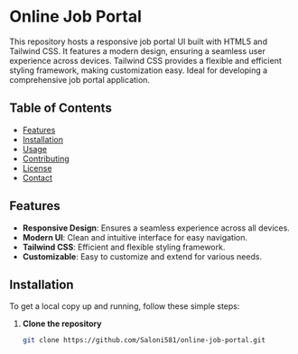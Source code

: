 # Online Job Portal

This repository hosts a responsive job portal UI built with HTML5 and Tailwind CSS. It features a modern design, ensuring a seamless user experience across devices. Tailwind CSS provides a flexible and efficient styling framework, making customization easy. Ideal for developing a comprehensive job portal application.

## Table of Contents

- [Features](#features)
- [Installation](#installation)
- [Usage](#usage)
- [Contributing](#contributing)
- [License](#license)
- [Contact](#contact)

## Features

- **Responsive Design**: Ensures a seamless experience across all devices.
- **Modern UI**: Clean and intuitive interface for easy navigation.
- **Tailwind CSS**: Efficient and flexible styling framework.
- **Customizable**: Easy to customize and extend for various needs.

## Installation

To get a local copy up and running, follow these simple steps:

1. **Clone the repository**
   ```sh
   git clone https://github.com/Saloni581/online-job-portal.git
